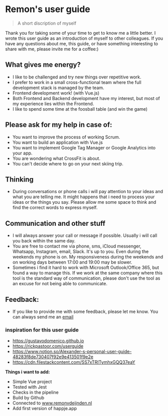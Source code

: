 # Remon's user guide
> A short discription of myself

Thank you for taking some of your time to get to know me a little better.
I wrote this user guide as an introduction of myself to other colleagues.
If you have any questions about me, this guide, or have something interesting to share with me, please invite me for a coffee:)

## What gives me energy?
- I like to be challenged and try new things over repetitive work.  
- I prefer to work in a small cross-functional team where the full development stack is managed by the team.
- Frontend development work! (with Vue.js)
- Both Frontend and Backend development have my interest, but most of my experience lies within the Frontend.
- I like to spend some time at the foosball table (and win the game)

## Please ask for my help in case of:
- You want to improve the process of working Scrum.
- You want to build an application with Vue.js
- You want to implement Google Tag Manager or Google Analytics into your app.
- You are wondering what CrossFit is about.
- You can't decide where to go on your next skiing trip.

## Thinking
- During conversations or phone calls i will pay attention to your ideas and what you are telling me. It might happens that i need to process your ideas or the things you say. Please allow me some space to think and find the correct words to express myself.

## Communication and other stuff
- I will always answer your call or message if possible. Usually i will call you back within the same day.
- You are free to contact me via phone, sms, iCloud messenger, Whatsapp, Instagram, email, Slack. It's up to you. Even during the weekends my phone is on. My responsiveness during the weekends and on working days between 17:00 and 19:00 may be slower.
- Sometimes i find it hard to work with Microsoft Outlook/Office 365, but found a way to manage this. If we work at the same company where this tool is the standard way of communication, please don't use the tool as an excuse for not being able to communicate.

## Feedback:
- If you like to provide me with some feedback, please let me know. You can always send me an <a href=":mailto:remonvdeijnden@gmail.com">email</a>


### inspiration for this user guide
- https://gustavodomenico.github.io
- https://rickpastoor.com/userguide
- https://www.notion.so/Alexander-s-personal-user-guide-48283f8de730407f92e9e413501f9e2e
- https://cdn.filestackcontent.com/SS7xTRITymhxGQQ37eaY


**Things i want to add:**

- Simple Vue project
- Tested with Jest
- Checks in the pipeline
- Build by Github
- Connected to <a href="http://www.remonvdeijnden.nl">www.remonvdeijnden.nl</a>
- Add first version of happje.app
